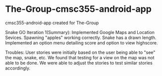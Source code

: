 # The-Group-cmsc355-android-app
cmsc355-android-app created for The-Group

Snake GO Iteration 1(Summary):
Implemented Google Maps and Location Sevices. Spawning "apples" working correctly. 
Snake has a drawn length. Implemented an option menu detailing score and option
to view highscore.

Troubles:
User stories were initially based on the user being able to "see" the map, snake,
etc. We found that testing for a view on the map was not able to be done. We were 
able to adjust the stories to test similar stories accordingly. 
